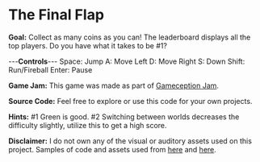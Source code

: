 # The Final Flap

**Goal:** Collect as many coins as you can! The leaderboard displays all the top players. Do you have what it takes to be #1?

---**Controls**---
Space: Jump
A: Move Left
D: Move Right
S: Down
Shift: Run/Fireball
Enter: Pause


**Game Jam:** This game was made as part of  [Gameception Jam](https://itch.io/jam/gameception).

**Source Code:** Feel free to explore or use this code for your own projects.

**Hints:**
#1 Green is good. 
#2 Switching between worlds decreases the difficulty slightly, utilize this to get a high score. 

**Disclaimer:**
I do not own any of the visual or auditory assets used on this project. 
Samples of code and assets used from [here](https://github.com/samuelcust/flappy-bird-assets) and  [here](https://github.com/linhdvu14/SMB-clone).

